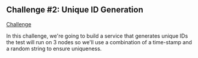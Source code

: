 ## Challenge #2: Unique ID Generation

[Challenge](https://fly.io/dist-sys/2/)

In this challenge, we're going to build a service that generates unique IDs the test will run on 3 nodes so we'll use a combination of a time-stamp and a random string to ensure uniqueness.
